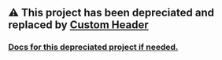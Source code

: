 
## :warning: This project has been depreciated and replaced by [Custom Header](https://github.com/maykar/custom-header)


### [Docs for this depreciated project if needed.](https://maykar.github.io/compact-custom-header)<br>

